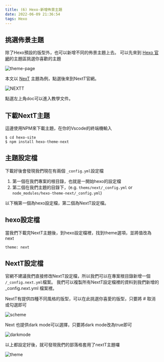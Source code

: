 ```yaml
---
title: (6) Hexo-新增佈景主題
date: 2022-06-09 21:36:54
tags: Hexo
---
```


## 挑選佈景主題
除了Hexo預設的版型外，也可以新增不同的佈景主題上去。
可以先來到 [Hexo 官網](https://hexo.io/themes/)的主題區挑選你喜歡的主題

![theme-page](https://firebasestorage.googleapis.com/v0/b/project-fb4ac.appspot.com/o/2022060904.png?alt=media&token=9deec5ff-8e70-433d-810c-412773e6566d)

本文以 [NexT](https://theme-next.js.org/) 主題為例，點選後來到NextT官網。

![NEXTT](https://firebasestorage.googleapis.com/v0/b/project-fb4ac.appspot.com/o/2022060905.png?alt=media&token=ae056e59-0cfc-4958-8d21-e18bfa158b6d)

點選左上角doc可以進入教學文件。

## 下載NextT主題

這邊使用NPM來下載主題，在你的Vscode的終端機輸入

```
$ cd hexo-site
$ npm install hexo-theme-next
```

## 主題設定檔
下載好後會發現我們現在有兩個 `_config.yml`設定檔
1. 第一個在我們專案的根目錄，也就是一開始hexo的設定檔
2. 第二個在我們主題的目錄下，(e.g. `thems/next/_config.yml` or `node_modules/hexo-theme-next/_config.yml`)

以下稱第一個為hexo設定檔，第二個為NextT設定檔。

## hexo設定檔

當我們下載完NextT主題後，到hexo設定檔裡，找到theme選項，並將值改為 next

```
theme: next
```

## NextT設定檔

官網不建議我們直接修改NextT設定檔，所以我們可以在專案根目錄新增一個 `/_config.next.yml`檔案。
我們可以複製所有NextT設定檔裡的資料到我們新增的 _config.next.yml 檔案裡。

NextT有提供四種不同風格的版型，可以在此挑選你喜愛的版型，只要將 # 取消或勾選即可

![scheme](https://firebasestorage.googleapis.com/v0/b/project-fb4ac.appspot.com/o/2022060906.png?alt=media&token=cacc04e2-a6d7-4992-b096-37bb1a2bb206)

Next 也提供dark mode可以選擇，只要將dark mode改為true即可

![darkmode](https://firebasestorage.googleapis.com/v0/b/project-fb4ac.appspot.com/o/2022060907.png?alt=media&token=c97c2e01-2382-4dec-abee-f64b3e5cb980)


以上都設定好後，就可發現我們的部落格套用了nextT主題囉

![theme](https://firebasestorage.googleapis.com/v0/b/project-fb4ac.appspot.com/o/2022060908.png?alt=media&token=7b16821f-7ef1-4b28-b075-5be943ebfd76)








